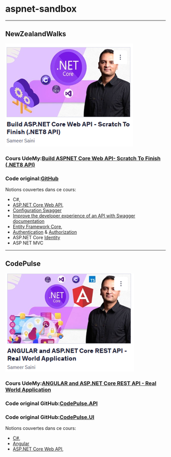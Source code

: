 # aspnet-sandbox

---
## NewZealandWalks
![Build ASPNET Core Web API- Scratch To Finish (.NET8 API)](images/build-aspnet-core-web-api.png)

### Cours UdeMy:[Build ASPNET Core Web API- Scratch To Finish (.NET8 API)]
### Code original:[GitHub](https://github.com/sameer8saini/NZWalks-Solution) 
Notions couvertes dans ce cours:
- C#, 
- [ASP.NET Core Web API],
- [Configuration Swagger]
- [Improve the developer experience of an API with Swagger documentation]
- [Entity Framework Core], 
- [Authentication] &  [Authorization]
- ASP.NET Core [Identity]
- ASP NET MVC

---
## CodePulse
![ANGULAR and ASP.NET Core REST API - Real World Application](images/angular-and-aspnet-core-rest-api.png)

### Cours UdeMy:[ANGULAR and ASP.NET Core REST API - Real World Application]
### Code original GitHub:[CodePulse.API](https://github.com/sameer8saini/CodePulse.API)
### Code original GitHub:[CodePulse.UI](https://github.com/sameer8saini/CodePulse.UI)
Notions couvertes dans ce cours:
- [C#], 
- [Angular]
- [ASP.NET Core Web API], 



[//]: # (These are reference links used in the body of this note and get stripped out when the markdown processor does its job. There is no need to format nicely because it shouldn't be seen. Thanks SO - http://stackoverflow.com/questions/4823468/store-comments-in-markdown-syntax)

[ASPNET Core Identity & Security]: <https://mern.udemy.com/course/aspnet-core-2-security-and-identity-management-with-c/learn/lecture/9908504#overview>
[C#]: <https://dotnet.microsoft.com/en-us/languages/csharp>
[Angular]: <https://angular.dev/>
[ANGULAR and ASP.NET Core REST API - Real World Application]: <https://mern.udemy.com/course/real-world-app-angular-aspnet-core-web-api-and-sql/learn/lecture/38606284#overview>
[Build ASPNET Core Web API- Scratch To Finish (.NET8 API)]: <https://mern.udemy.com/course/build-rest-apis-with-aspnet-core-web-api-entity-framework/learn/lecture/29704306#overview>    
[ASP.NET Core Web API]: <https://learn.microsoft.com/en-us/aspnet/core/web-api/?view=aspnetcore-9.0>
[Configuration Swagger]: <https://learn.microsoft.com/en-us/aspnet/core/tutorials/web-api-help-pages-using-swagger?view=aspnetcore-8.0&viewFallbackFrom=aspnetcore-9.0>
[Improve the developer experience of an API with Swagger documentation]: <https://learn.microsoft.com/en-us/training/modules/improve-api-developer-experience-with-swagger/?source=recommendations>
[Entity Framework Core]: <https://learn.microsoft.com/fr-fr/ef/core/>
[SQLite]: <https://www.sqlite.org/index.html>
[Authentication]: <https://learn.microsoft.com/en-us/aspnet/core/security/authentication/?view=aspnetcore-9.0>
[Authorization]: <https://learn.microsoft.com/en-us/aspnet/core/security/authorization/introduction?view=aspnetcore-9.0>
[Identity]: <https://learn.microsoft.com/en-us/aspnet/core/security/authentication/identity?view=aspnetcore-9.0&tabs=visual-studio>
[JWT]: <https://jwt.io/>
[OAuth]: <https://auth0.com/fr>
[OWASP]: <https://owasp.org/>

